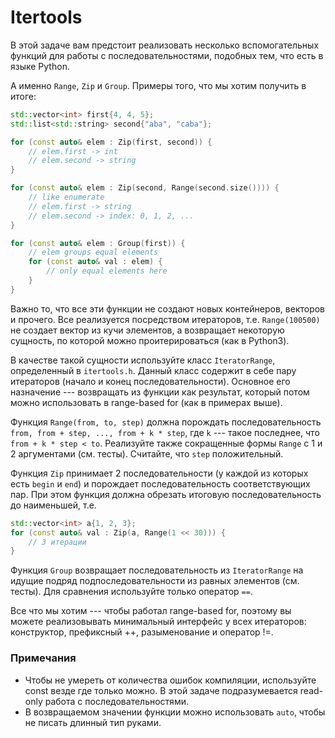 # Itertools

В этой задаче вам предстоит реализовать несколько вспомогательных функций для работы с последовательностями, подобных тем, что
есть в языке Python.

А именно `Range`, `Zip` и `Group`.
Примеры того, что мы хотим получить в итоге:

```c++
std::vector<int> first{4, 4, 5};
std::list<std::string> second{"aba", "caba"};

for (const auto& elem : Zip(first, second)) {
    // elem.first -> int
    // elem.second -> string
}

for (const auto& elem : Zip(second, Range(second.size()))) {
    // like enumerate
    // elem.first -> string
    // elem.second -> index: 0, 1, 2, ...
}

for (const auto& elem : Group(first)) {
    // elem groups equal elements
    for (const auto& val : elem) {
        // only equal elements here
    }
}
```

Важно то, что все эти функции не создают новых контейнеров, векторов и прочего. Все реализуется посредством итераторов, т.е.
`Range(100500)` не создает вектор из кучи элементов, а возвращает некоторую сущность, по которой можно проитерироваться (как в Python3).

В качестве такой сущности используйте класс `IteratorRange`, определенный в `itertools.h`. Данный класс содержит в себе пару
итераторов (начало и конец последовательности). Основное его назначение --- возвращать из функции как результат, который потом можно
использовать в range-based for (как в примерах выше).

Функция `Range(from, to, step)` должна порождать последовательность `from, from + step, ..., from + k * step`, где `k` --- такое
последнее, что `from + k * step < to`. Реализуйте также сокращенные формы `Range` с 1 и 2 аргументами (см. тесты). Считайте, что
`step` положительный.

Функция `Zip` принимает 2 последовательности (у каждой из которых есть `begin` и `end`) и порождает последовательность соответствующих
пар. При этом функция должна обрезать итоговую последовательность до наименьшей, т.е.

```c++
std::vector<int> a{1, 2, 3};
for (const auto& val : Zip(a, Range(1 << 30))) {
    // 3 итерации
}
```

Функция `Group` возвращает последовательность из `IteratorRange` на идущие подряд подпоследовательности из равных элементов (см. тесты).
Для сравнения используйте только оператор `==`.

Все что мы хотим --- чтобы работал range-based for, поэтому вы можете реализовывать минимальный интерфейс у всех итераторов: конструктор,
префиксный ++, разыменование и оператор !=.

### Примечания

* Чтобы не умереть от количества ошибок компиляции, используйте const везде где только можно. В этой задаче подразумевается read-only
работа с последовательностями.
* В возвращаемом значении функции можно использовать `auto`, чтобы не писать длинный тип руками.
